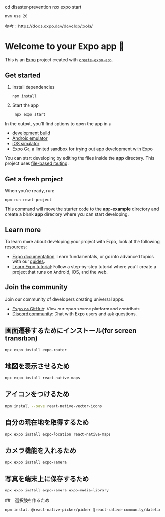 cd disaster-prevention
npx expo start

```bash
nvm use 20
```

参考：https://docs.expo.dev/develop/tools/


# Welcome to your Expo app 👋

This is an [Expo](https://expo.dev) project created with [`create-expo-app`](https://www.npmjs.com/package/create-expo-app).

## Get started

1. Install dependencies

   ```bash
   npm install
   ```

2. Start the app

   ```bash
    npx expo start
   ```

In the output, you'll find options to open the app in a

- [development build](https://docs.expo.dev/develop/development-builds/introduction/)
- [Android emulator](https://docs.expo.dev/workflow/android-studio-emulator/)
- [iOS simulator](https://docs.expo.dev/workflow/ios-simulator/)
- [Expo Go](https://expo.dev/go), a limited sandbox for trying out app development with Expo

You can start developing by editing the files inside the **app** directory. This project uses [file-based routing](https://docs.expo.dev/router/introduction).

## Get a fresh project

When you're ready, run:

```bash
npm run reset-project
```

This command will move the starter code to the **app-example** directory and create a blank **app** directory where you can start developing.

## Learn more

To learn more about developing your project with Expo, look at the following resources:

- [Expo documentation](https://docs.expo.dev/): Learn fundamentals, or go into advanced topics with our [guides](https://docs.expo.dev/guides).
- [Learn Expo tutorial](https://docs.expo.dev/tutorial/introduction/): Follow a step-by-step tutorial where you'll create a project that runs on Android, iOS, and the web.

## Join the community

Join our community of developers creating universal apps.

- [Expo on GitHub](https://github.com/expo/expo): View our open source platform and contribute.
- [Discord community](https://chat.expo.dev): Chat with Expo users and ask questions.



## 画面遷移するためにインストール(for screen transition)
```bash
npx expo install expo-router  
```

## 地図を表示させるため
```bash
npx expo install react-native-maps
```

## アイコンをつけるため
```bash
npm install --save react-native-vector-icons 
```

## 自分の現在地を取得するため
```bash
npx expo install expo-location react-native-maps
```

## カメラ機能を入れるため
```bash
npx expo install expo-camera
```

## 写真を端末上に保存するため
```bash
npx expo install expo-camera expo-media-library
```

##　選択肢を作るため
```bash
npm install @react-native-picker/picker @react-native-community/datetimepicker
```